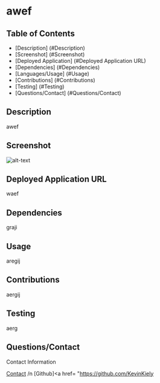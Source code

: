 # awef

## Table of Contents
* [Description] (#Description)
* [Screenshot] (#Screenshot)
* [Deployed Application] (#Deployed Application URL)
* [Dependencies] (#Dependencies)
* [Languages/Usage] (#Usage)
* [Contributions] (#Contributions)
* [Testing] (#Testing)
* [Questions/Contact] (#Questions/Contact)

## Description
awef

## Screenshot
![alt-text](awef)

## Deployed Application URL
waef

## Dependencies
graji

## Usage
aregij

## Contributions
aergij

## Testing 
aerg

## Questions/Contact
Contact Information

[Contact](mailto:Kevinkiely762@gmail.com)
/n
[Github]<a href= "https://github.com/KevinKiely
